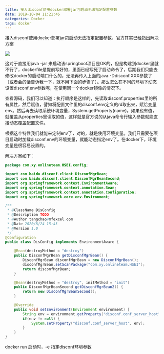 ```yaml
---
title: 接入disconf使用docker部署jar包启动无法指定配置参数
date: 2019-10-04 11:21:46
categories: Docker
tags: docker
---
```


接入disconf使用docker部署jar包启动无法指定配置参数，官方其实已经指出解决方案

<!-- more -->

![](https://i.loli.net/2020/09/04/p4f89U2JjWQtvLM.png)

这对于直接用java -jar 来启动该springboot项目是OK的，但是构建到docker里就不行了，dockerfile是提前写好的，里面已经写死了启动命令了，后期我们只能去修改docker的启动端口什么的，无法再传入上面的java -Ddisconf.XXX参数了（或者会的话告诉我一下，就不用下面的步骤了）。那么怎么在不同的环境下动态设置disconf.env参数呢，在使用同一个docker镜像的情况下。

查看源码，我们可以知道：执行顺序是这样的，先读取disconf.properties里的所有属性，然后赋值，譬如将配置文件里的disconf.env定义的rd取出来，赋给变量env。然后再去读取系统环境变量，System.getProperty(name)，如果也有值，就覆盖从properties里读取的值，这样就是官方说的从java命令行输入参数就能直接动态覆盖配置文件。

根据这个特性我们就能来定制env了，对的，就是使用环境变量。我们只需要在项目启动时加载disconf.env的环境变量，就能动态指定env了。在docker下，环境变量是很容易设置的。

解决方案如下：

```java
package com.xy.onlineteam.HSEI.config;

import com.baidu.disconf.client.DisconfMgrBean;
import com.baidu.disconf.client.DisconfMgrBeanSecond;
import org.springframework.context.EnvironmentAware;
import org.springframework.context.annotation.Bean;
import org.springframework.context.annotation.Configuration;
import org.springframework.core.env.Environment;

/**
 * @ClassName DisConfig
 * @Description TODO
 * @Author tangchao@mfexcel.com
 * @Date 2020/8/24 15:43
 * @Version 1.0
 */
@Configuration
public class DisConfig implements EnvironmentAware {

    @Bean(destroyMethod = "destroy")
    public DisconfMgrBean getDisconfMgrBean() {
        DisconfMgrBean disconfMgrBean = new DisconfMgrBean();
        disconfMgrBean.setScanPackage("com.xy.onlineteam.HSEI");
        return disconfMgrBean;
    }

    @Bean(destroyMethod = "destroy", initMethod = "init")
    public DisconfMgrBeanSecond getDisconfMgrBean2() {
        return new DisconfMgrBeanSecond();
    }

    @Override
    public void setEnvironment(Environment environment) {
        String env = environment.getProperty("disconf.conf_server_host");
        if(env != null) {
            System.setProperty("disconf.conf_server_host", env);
        }
    }
}
```

docker run 启动时，-e 指定disconf环境参数